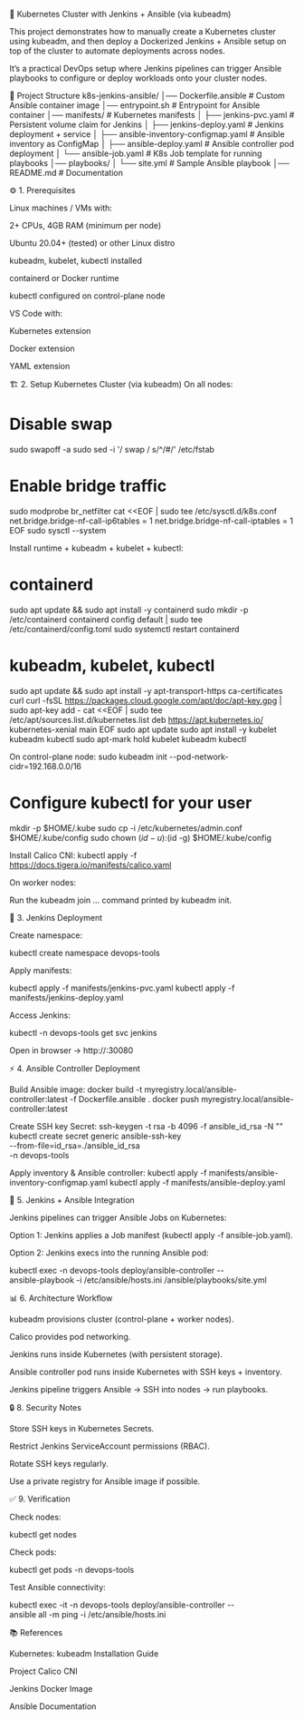 🚀 Kubernetes Cluster with Jenkins + Ansible (via kubeadm)


This project demonstrates how to manually create a Kubernetes cluster using kubeadm, and then deploy a Dockerized Jenkins + Ansible setup on top of the cluster to automate deployments across nodes.


It’s a practical DevOps setup where Jenkins pipelines can trigger Ansible playbooks to configure or deploy workloads onto your cluster nodes.

📌 Project Structure
k8s-jenkins-ansible/
│── Dockerfile.ansible              # Custom Ansible container image
│── entrypoint.sh                   # Entrypoint for Ansible container
│── manifests/                      # Kubernetes manifests
│   ├── jenkins-pvc.yaml            # Persistent volume claim for Jenkins
│   ├── jenkins-deploy.yaml         # Jenkins deployment + service
│   ├── ansible-inventory-configmap.yaml  # Ansible inventory as ConfigMap
│   ├── ansible-deploy.yaml         # Ansible controller pod deployment
│   └── ansible-job.yaml            # K8s Job template for running playbooks
│── playbooks/
│   └── site.yml                    # Sample Ansible playbook
│── README.md                       # Documentation


⚙️ 1. Prerequisites

Linux machines / VMs with:

2+ CPUs, 4GB RAM (minimum per node)

Ubuntu 20.04+ (tested) or other Linux distro

kubeadm, kubelet, kubectl installed

containerd or Docker runtime

kubectl configured on control-plane node

VS Code with:

Kubernetes extension

Docker extension

YAML extension

🏗️ 2. Setup Kubernetes Cluster (via kubeadm)
On all nodes:
# Disable swap
sudo swapoff -a
sudo sed -i '/ swap / s/^/#/' /etc/fstab

# Enable bridge traffic
sudo modprobe br_netfilter
cat <<EOF | sudo tee /etc/sysctl.d/k8s.conf
net.bridge.bridge-nf-call-ip6tables = 1
net.bridge.bridge-nf-call-iptables  = 1
EOF
sudo sysctl --system

Install runtime + kubeadm + kubelet + kubectl:
# containerd
sudo apt update && sudo apt install -y containerd
sudo mkdir -p /etc/containerd
containerd config default | sudo tee /etc/containerd/config.toml
sudo systemctl restart containerd

# kubeadm, kubelet, kubectl
sudo apt update && sudo apt install -y apt-transport-https ca-certificates curl
curl -fsSL https://packages.cloud.google.com/apt/doc/apt-key.gpg | sudo apt-key add -
cat <<EOF | sudo tee /etc/apt/sources.list.d/kubernetes.list
deb https://apt.kubernetes.io/ kubernetes-xenial main
EOF
sudo apt update
sudo apt install -y kubelet kubeadm kubectl
sudo apt-mark hold kubelet kubeadm kubectl

On control-plane node:
sudo kubeadm init --pod-network-cidr=192.168.0.0/16

# Configure kubectl for your user
mkdir -p $HOME/.kube
sudo cp -i /etc/kubernetes/admin.conf $HOME/.kube/config
sudo chown $(id -u):$(id -g) $HOME/.kube/config

Install Calico CNI:
kubectl apply -f https://docs.tigera.io/manifests/calico.yaml

On worker nodes:

Run the kubeadm join ... command printed by kubeadm init.



🐳 3. Jenkins Deployment

Create namespace:

kubectl create namespace devops-tools


Apply manifests:

kubectl apply -f manifests/jenkins-pvc.yaml
kubectl apply -f manifests/jenkins-deploy.yaml


Access Jenkins:

kubectl -n devops-tools get svc jenkins


Open in browser → http://<nodeIP>:30080



⚡ 4. Ansible Controller Deployment

Build Ansible image:
docker build -t myregistry.local/ansible-controller:latest -f Dockerfile.ansible .
docker push myregistry.local/ansible-controller:latest

Create SSH key Secret:
ssh-keygen -t rsa -b 4096 -f ansible_id_rsa -N ""
kubectl create secret generic ansible-ssh-key \
  --from-file=id_rsa=./ansible_id_rsa \
  -n devops-tools

Apply inventory & Ansible controller:
kubectl apply -f manifests/ansible-inventory-configmap.yaml
kubectl apply -f manifests/ansible-deploy.yaml



🔄 5. Jenkins + Ansible Integration

Jenkins pipelines can trigger Ansible Jobs on Kubernetes:

Option 1: Jenkins applies a Job manifest (kubectl apply -f ansible-job.yaml).

Option 2: Jenkins execs into the running Ansible pod:

kubectl exec -n devops-tools deploy/ansible-controller -- \
  ansible-playbook -i /etc/ansible/hosts.ini /ansible/playbooks/site.yml

📊 6. Architecture Workflow

kubeadm provisions cluster (control-plane + worker nodes).

Calico provides pod networking.

Jenkins runs inside Kubernetes (with persistent storage).

Ansible controller pod runs inside Kubernetes with SSH keys + inventory.

Jenkins pipeline triggers Ansible → SSH into nodes → run playbooks.

🔒 8. Security Notes

Store SSH keys in Kubernetes Secrets.

Restrict Jenkins ServiceAccount permissions (RBAC).

Rotate SSH keys regularly.

Use a private registry for Ansible image if possible.

✅ 9. Verification

Check nodes:

kubectl get nodes


Check pods:

kubectl get pods -n devops-tools


Test Ansible connectivity:

kubectl exec -it -n devops-tools deploy/ansible-controller -- \
  ansible all -m ping -i /etc/ansible/hosts.ini

📚 References

Kubernetes: kubeadm Installation Guide

Project Calico CNI

Jenkins Docker Image

Ansible Documentation
